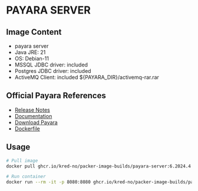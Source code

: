 # PAYARA SERVER

## Image Content

  * payara server
  * Java JRE: 21
  * OS: Debian-11
  * MSSQL JDBC driver: included
  * Postgres JDBC driver: included
  * ActiveMQ Client: included ${PAYARA_DIR}/activemq-rar.rar

## Official Payara References

  * [Release Notes](https://docs.payara.fish/community/docs/Release%20Notes/Overview.html)
  * [Documentation](https://docs.payara.fish/community/docs/Overview.html)
  * [Download Payara](https://www.payara.fish/downloads/payara-platform-community-edition/)
  * [Dockerfile](https://raw.githubusercontent.com/payara/Payara/0063b41409aa4d1bd0e3c7e5e3e5f8643e634faf/appserver/extras/docker-images/server-full/src/main/docker/Dockerfile)

## Usage

```bash
# Pull image
docker pull ghcr.io/kred-no/packer-image-builds/payara-server:6.2024.4

# Run container
docker run --rm -it -p 8080:8080 ghcr.io/kred-no/packer-image-builds/payara-server:6.2024.4
```
